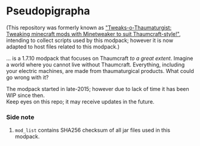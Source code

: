 # Pseudopigrapha

(This repository was formerly known as ["Tweaks-o-Thaumaturgist: Tweaking minecraft mods with Minetweaker to suit Thaumcraft-style!"][link-old], intending to collect scripts used by this modpack; however it is now adapted to host files related to this modpack.)

... is a 1.7.10 modpack that focuses on Thaumcraft *to a great extent*. Imagine a world where you cannot live without Thaumcraft. Everything, including your electric machines, are made from thaumaturgical products. What could go wrong with it?

The modpack started in late-2015; however due to lack of time it has been WIP since then.  
Keep eyes on this repo; it may receive updates in the future.

### Side note

  1. `mod_list` contains SHA256 checksum of all jar files used in this modpack.


[link-old]: https://github.com/Team-AbCiv/Tweaks-o-Thaumaturgist
